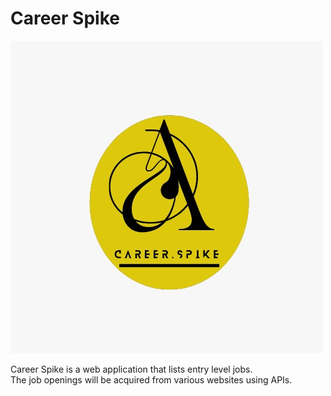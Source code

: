 # Career Spike

![Career Spike Logo](https://github.com/kwamboka1/Career-Spike/blob/main/spike-logo.jpeg)

Career Spike is a web application that lists entry level jobs.  
The job openings will be acquired from various websites using APIs.
